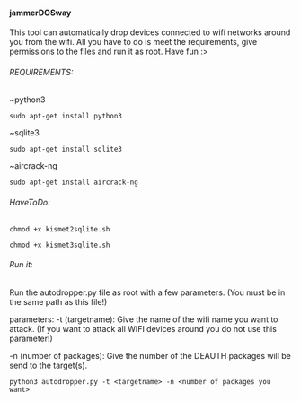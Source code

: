 
#### jammerDOSway
This tool can automatically drop devices connected to wifi networks around you from the wifi. All you have to do is meet the requirements, give permissions to the files and run it as root.
Have fun :>

###### REQUIREMENTS:
~python3

`sudo apt-get install python3`


~sqlite3 

`sudo apt-get install sqlite3`


~aircrack-ng

`sudo apt-get install aircrack-ng`


###### HaveToDo:

`chmod +x kismet2sqlite.sh`

`chmod +x kismet3sqlite.sh`


###### Run it:
Run the autodropper.py file as root with a few parameters. (You must be in the same path as this file!) 

parameters:
-t (targetname): Give the name of the wifi name you want to attack. (If you want to attack all WIFI devices around you do not use this parameter!)

-n (number of packages): Give the number of the DEAUTH packages will be send to the target(s).

`python3 autodropper.py -t <targetname> -n <number of packages you want>`
